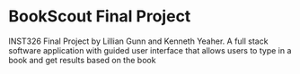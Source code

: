 # BookScout Final Project
INST326 Final Project by Lillian Gunn and Kenneth Yeaher. 
A full stack software application with guided user interface that allows users to type in a book and get results based on the book
